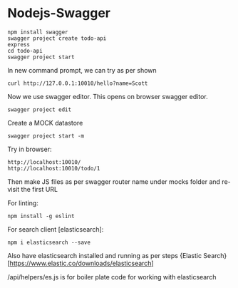 # Nodejs-Swagger

```
npm install swagger
swagger project create todo-api
express
cd todo-api
swagger project start
```

In new command prompt, we can try as per shown

```
curl http://127.0.0.1:10010/hello?name=Scott
```

Now we use swagger editor. This opens on browser swagger editor.

```
swagger project edit
```

Create a MOCK datastore

```
swagger project start -m
```

Try in browser:

```
http://localhost:10010/
http://localhost:10010/todo/1
```

Then make JS files as per swagger router name under mocks folder and re-visit the first URL

For linting:

```
npm install -g eslint
```

For search client [elasticsearch]:

```
npm i elasticsearch --save
```

Also have elasticsearch installed and running as per steps {Elastic Search}[https://www.elastic.co/downloads/elasticsearch]

/api/helpers/es.js is for boiler plate code for working with elasticsearch